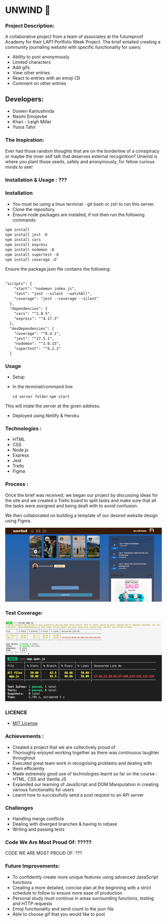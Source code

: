 # UNWIND 📖

### Project Description:

A collaborative project from a team of associates at the futureproof Academy for their LAP1 Portfolio Week Project. The brief entailed creating a community journaling website with specific functionality for users:

- Ability to post anonymously
- Limited characters
- Add gifs
- View other entries
- React to entries with an emoji (3)
- Comment on other entries

## Developers:

- Doreen Kamushinda
- Naomi Emojevbe
- Khari - Leigh Miller
- Yusra Tahir

### The Inspiration:

Ever had those random thoughts that are on the borderline of a consipiracy or maybe the inner self talk that deserves external recoginition? Unwind is where you plant those seeds, safely and anonymously, for fellow curious minds to see!

### Installation & Usage : ???

### Installation

- You must be using a linux terminal - git bash or zsh to run this server.
- Clone the repository.
- Ensure node packages are installed, if not then run the following commands:

```
npm install
npm install jest -D
npm install cors
npm install express
npm install nodemon -D
npm install supertest -D
npm install coverage -D`

```

Ensure the package.json file contains the following:

```

"scripts": {
    "start": "nodemon index.js",
    "test": "jest --silent --watchAll",
    "coverage": "jest --coverage --silent"
  },
  "dependencies": {
    "cors": "^2.8.5",
    "express": "^4.17.3"
  },
  "devDependencies": {
    "coverage": "^0.4.1",
    "jest": "^27.5.1",
    "nodemon": "^2.0.15",
    "supertest": "^6.2.2"
  }

```

### Usage

- Setup
- In the terminal/command line:

  `cd server folder`
  `npm start`

This will iniate the server at the given address.

- Deployed using Netlify & Heroku

### Technologies :

- HTML
- CSS
- Node.js
- Express
- Jest
- Trello
- Figma

### Process :

Once the brief was received, we began our project by discussing ideas for the site and we created a Trello board to split tasks and make sure that all the tasks were assigned and being dealt with to avoid confusion.

We then collaborated on building a template of our desired website design using Figma.

![](/homePage.png)

### Test Coverage: 

![](/scriptTest.png)
![](/appTest.png)

### LICENCE

- [MIT License](https://opensource.org/licenses/mit-license.php)

### Achievements :

- Created a project that we are collectively proud of
- Thoroughly enjoyed working together as there was continuous laughter throughout
- Executed great team work in recognising problems and dealing with them efficiently
- Made extremely good use of technologies learnt so far on the course : HTML, CSS and Vanilla JS
- Expanded our learning of JavaScript and DOM Manipulation in creating various functionality for users
- Learnt how to successfully send a post request to an API server

### Challenges

- Handling merge conflicts
- Dealing with diverged branches & having to rebase
- Writing and passing tests

### Code We Are Most Proud Of: ?????

CODE WE ARE MOST PROUD OF: ???

### Future Improvements:

- To confidently create more unique features using advanced JavaScript functions
- Creating a more detailed, concise plan at the beginning with a strict schedule to follow to ensure more ease of production
- Personal study must continue in areas surrounding functions, testing and HTTP requests
- Emoji functionality and send count to the json file
- Able to choose gif that you would like to post
